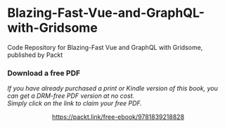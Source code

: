 # Blazing-Fast-Vue-and-GraphQL-with-Gridsome
Code Repository for Blazing-Fast Vue and GraphQL with Gridsome, published by Packt
### Download a free PDF

 <i>If you have already purchased a print or Kindle version of this book, you can get a DRM-free PDF version at no cost.<br>Simply click on the link to claim your free PDF.</i>
<p align="center"> <a href="https://packt.link/free-ebook/9781839218828">https://packt.link/free-ebook/9781839218828 </a> </p>
